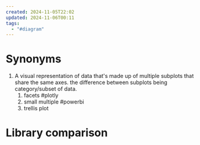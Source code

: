 ```yaml
---
created: 2024-11-05T22:02
updated: 2024-11-06T00:11
tags:
  - "#diagram"
---
```

# Synonyms
	
1. A visual representation of data that's made up of multiple subplots that share the same axes. the difference between subplots being category/subset of data.
	1. facets #plotly
	2. small multiple #powerbi
	3. trellis plot

# Library comparison